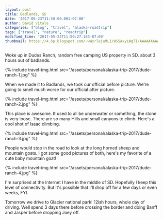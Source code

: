 ```yaml
---
layout: post
title: Badlands, SD
date: '2017-05-23T11:50:00.001-07:00'
author: David Vitale
categories: ["blog", "travel", "alaska-roadtrip"]
tags: ["travel", "nature", "roadtrip"]
modified_time: '2017-05-23T11:50:27.183-07:00'
thumbnail: https://4.bp.blogspot.com/-wWxrlejaMLI/WSSAxyLWgTI/AAAAAAAAAoM/rfHds8xMRmwZ85ixRqn9UJjlZ_-SGPZEQCLcB/s72-c/IMG_20170523_065803.jpg
---
```


Woke up in Dudes Ranch, random free camping US property in SD. about 3 hours out of badlands.

{% include travel-img.html src="/assets/personal/alaska-trip-2017/dude-ranch-1.jpg" %}

When we made it to Badlands, we took our official before picture. We're going to smell much worse for our official after picture.

{% include travel-img.html src="/assets/personal/alaska-trip-2017/dude-ranch-2.jpg" %}

This place is awesome. It used to all be underwater or something, the stone is very loose. There are so many Hills and small canyons to climb. Here's a cool shot of Isaac climbing.

{% include travel-img.html src="/assets/personal/alaska-trip-2017/dude-ranch-3.jpg" %}

People would stop in the road to look at the long horned sheep and mountain goats. I got some good pictures of both, here's my favorite of a cute baby mountain goat! 

{% include travel-img.html src="/assets/personal/alaska-trip-2017/dude-ranch-4.jpg" %}

I'm surprised at the Internet I have in the middle of SD. Hopefully I keep this level of connectivity. But it's possible that I'll drop off for a few days or even weeks, FYI.

Tomorrow we drive to Glacier national park! 12ish hours, whole day of driving. Well spend 3 days there before crossing the border and doing Banff and Jasper before dropping Joey off.

